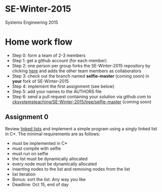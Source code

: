 SE-Winter-2015
==============

Systems Engineering 2015

Home work flow
==============

* Step 0: form a team of 2-3 members
* Step 1: get a github account (for each member)
* Step 2: one person per group forks the SE-Winter-2015 repository by clicking [here](https://github.com/cksystemsteaching/SE-Winter-2015/fork) and adds the other team members as collaborators
* Step 3: check out the branch named __selfie-master__ (coming soon) in __your__ fork of SE-Winter-2015
* Step 4: implement the first assignment (see below)
* Step 5: add your names to the AUTHORS file
* Step 6: send a pull request containing your solution via github.com to [cksystemsteaching/SE-Winter-2015/tree/selfie-master](https://github.com/cksystemsteaching/SE-Winter-2015/tree/selfie-master) (coming soon)


Assignment 0
------------

Review [linked lists](https://en.wikipedia.org/wiki/Linked_list) and implement a simple program using a singly linked list in C*. The minimal requirements are as follows:

* must be implemented in C*
* must compile with selfie
* must run on selfie
* the list must be dynamically allocated
* every node must be dynamically allocated
* inserting nodes to the list and removing nodes from the list
* list iteration
* Bonus: sort the list. Any way you like
* Deadline: Oct 15, end of day
